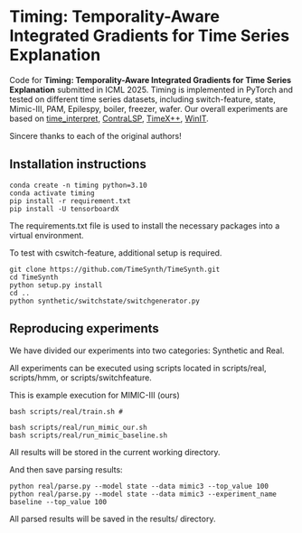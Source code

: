 # Timing: Temporality-Aware Integrated Gradients for Time Series Explanation

Code for **Timing: Temporality-Aware Integrated Gradients for Time Series Explanation** submitted in ICML 2025. Timing is implemented in PyTorch and tested on different time series datasets, including switch-feature, state, Mimic-III, PAM, Epilespy, boiler, freezer, wafer. Our overall experiments are based on [time_interpret](https://github.com/josephenguehard/time_interpret), [ContraLSP](https://github.com/zichuan-liu/ContraLSP), [TimeX++](https://github.com/zichuan-liu/TimeXplusplus), [WinIT](https://github.com/layer6ai-labs/WinIT). 

Sincere thanks to each of the original authors!

## Installation instructions

```shell script
conda create -n timing python=3.10
conda activate timing
pip install -r requirement.txt
pip install -U tensorboardX
```
The requirements.txt file is used to install the necessary packages into a virtual environment.

To test with cswitch-feature, additional setup is required.

```shell script
git clone https://github.com/TimeSynth/TimeSynth.git
cd TimeSynth
python setup.py install
cd ..
python synthetic/switchstate/switchgenerator.py
```

## Reproducing experiments

We have divided our experiments into two categories: Synthetic and Real.

All experiments can be executed using scripts located in scripts/real, scripts/hmm, or scripts/switchfeature.

This is example execution for MIMIC-III (ours)
```shell script
bash scripts/real/train.sh # 

bash scripts/real/run_mimic_our.sh
bash scripts/real/run_mimic_baseline.sh
```

All results will be stored in the current working directory.

And then save parsing results:
```shell script
python real/parse.py --model state --data mimic3 --top_value 100
python real/parse.py --model state --data mimic3 --experiment_name baseline --top_value 100
```

All parsed results will be saved in the results/ directory.